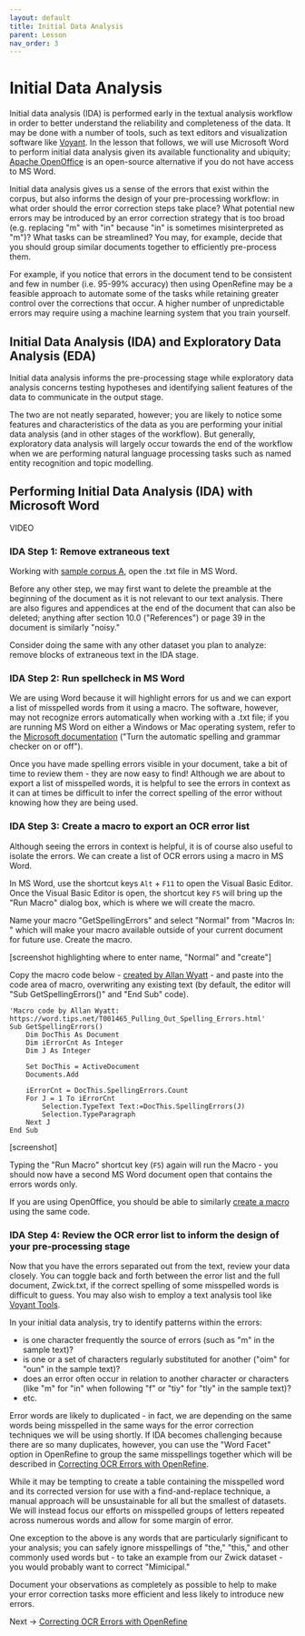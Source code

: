 ```yaml
---
layout: default
title: Initial Data Analysis
parent: Lesson
nav_order: 3
---
```


# Initial Data Analysis

Initial data analysis (IDA) is performed early in the textual analysis workflow in order to better understand the reliability and completeness of the data. It may be done with a number of tools, such as text editors and visualization software like [Voyant](https://voyant-tools.org/). In the lesson that follows, we will use Microsoft Word to perform initial data analysis given its available functionality and ubiquity; [Apache OpenOffice](https://www.openoffice.org/download/index.html) is an open-source alternative if you do not have access to MS Word.

Initial data analysis gives us a sense of the errors that exist within the corpus, but also informs the design of your pre-processing workflow: in what order should the error correction steps take place? What potential new errors may be introduced by an error correction strategy that is too broad (e.g. replacing "m" with "in" because "in" is sometimes misinterpreted as "m")? What tasks can be streamlined? You may, for example, decide that you should group similar documents together to efficiently pre-process them. 

For example, if you notice that errors in the document tend to be consistent and few in number (i.e. 95-99% accuracy) then using OpenRefine may be a feasible approach to automate some of the tasks while retaining greater control over the corrections that occur. A higher number of unpredictable errors may require using a machine learning system that you train yourself. 

## Initial Data Analysis (IDA) and Exploratory Data Analysis (EDA)

Initial data analysis informs the pre-processing stage while exploratory data analysis concerns testing hypotheses and identifying salient features of the data to communicate in the output stage.

The two are not neatly separated, however; you are likely to notice some features and characteristics of the data as you are performing your initial data analysis (and in other stages of the workflow). But generally, exploratory data analysis will largely occur towards the end of the workflow when we are performing natural language processing tasks such as named entity recognition and topic modelling.

## Performing Initial Data Analysis (IDA) with Microsoft Word

VIDEO

### IDA Step 1: Remove extraneous text

Working with [sample corpus A](https://scds.github.io/text-analysis-1/preparation.html), open the .txt file in MS Word. 

Before any other step, we may first want to delete the preamble at the beginning of the document as it is not relevant to our text analysis. There are also figures and appendices at the end of the document that can also be deleted; anything after section 10.0 ("References") or page 39 in the document is similarly "noisy."

Consider doing the same with any other dataset you plan to analyze: remove blocks of extraneous text in the IDA stage. 

### IDA Step 2: Run spellcheck in MS Word

We are using Word because it will highlight errors for us and we can export a list of misspelled words from it using a macro. The software, however, may not recognize errors automatically when working with a .txt file; if you are running MS Word on either a Windows or Mac operating system, refer to the [Microsoft documentation](https://support.microsoft.com/en-us/office/check-spelling-and-grammar-in-office-5cdeced7-d81d-47de-9096-efd0ee909227) ("Turn the automatic spelling and grammar checker on or off"). 

Once you have made spelling errors visible in your document, take a bit of time to review them - they are now easy to find! Although we are about to export a list of misspelled words, it is helpful to see the errors in context as it can at times be difficult to infer the correct spelling of the error without knowing how they are being used.

### IDA Step 3: Create a macro to export an OCR error list

Although seeing the errors in context is helpful, it is of course also useful to isolate the errors. We can create a list of OCR errors using a macro in MS Word.

In MS Word, use the shortcut keys ```Alt``` + ```F11``` to open the Visual Basic Editor. Once the Visual Basic Editor is open, the shortcut key ```F5``` will bring up the "Run Macro" dialog box, which is where we will create the macro.

Name your macro "GetSpellingErrors" and select "Normal" from "Macros In: " which will make your macro available outside of your current document for future use. Create the macro.

\[screenshot highlighting where to enter name, "Normal" and "create"]

Copy the macro code below - [created by Allan Wyatt](https://word.tips.net/T001465_Pulling_Out_Spelling_Errors.html) - and paste into the code area of macro, overwriting any existing text (by default, the editor will "Sub GetSpellingErrors()" and "End Sub" code). 

```
'Macro code by Allan Wyatt: https://word.tips.net/T001465_Pulling_Out_Spelling_Errors.html'
Sub GetSpellingErrors()
    Dim DocThis As Document
    Dim iErrorCnt As Integer
    Dim J As Integer

    Set DocThis = ActiveDocument
    Documents.Add

    iErrorCnt = DocThis.SpellingErrors.Count
    For J = 1 To iErrorCnt
        Selection.TypeText Text:=DocThis.SpellingErrors(J)
        Selection.TypeParagraph
    Next J
End Sub
```

\[screenshot]

Typing the "Run Macro" shortcut key (```F5```) again will run the Macro - you should now have a second MS Word document open that contains the errors words only.

If you are using OpenOffice, you should be able to similarly [create a macro](https://wiki.openoffice.org/wiki/Documentation/OOoAuthors_User_Manual/Getting_Started/Creating_a_simple_macro) using the same code.

### IDA Step 4: Review the OCR error list to inform the design of your pre-processing stage

Now that you have the errors separated out from the text, review your data closely. You can toggle back and forth between the error list and the full document, Zwick.txt, if the correct spelling of some misspelled words is difficult to guess. You may also wish to employ a text analysis tool like [Voyant Tools](https://voyant-tools.org/).

In your initial data analysis, try to identify patterns within the errors:
* is one character frequently the source of errors (such as "m" in the sample text)?
* is one or a set of characters regularly substituted for another ("oim" for "oun" in the sample text)?
* does an error often occur in relation to another character or characters (like "m" for "in" when following "f" or "tiy" for "tly" in the sample text)?
* etc.
  
Error words are likely to duplicated - in fact, we are depending on the same words being misspelled in the same ways for the error correction techniques we will be using shortly. If IDA becomes challenging because there are so many duplicates, however, you can use the "Word Facet" option in OpenRefine to group the same misspellings together which will be described in [Correcting OCR Errors with OpenRefine](https://scds.github.io/text-analysis-1/ocr-correction.html).

While it may be tempting to create a table containing the misspelled word and its corrected version for use with a find-and-replace technique, a manual approach will be unsustainable for all but the smallest of datasets. We will instead focus our efforts on misspelled groups of letters repeated across numerous words and allow for some margin of error.

One exception to the above is any words that are particularly significant to your analysis; you can safely ignore misspellings of "the," "this," and other commonly used words but - to take an example from our Zwick dataset - you would probably want to correct "Mimicipal."

Document your observations as completely as possible to help to make your error correction tasks more efficient and less likely to introduce new errors.

Next -> [Correcting OCR Errors with OpenRefine](https://scds.github.io/text-analysis-1/ocr-correction.html)
